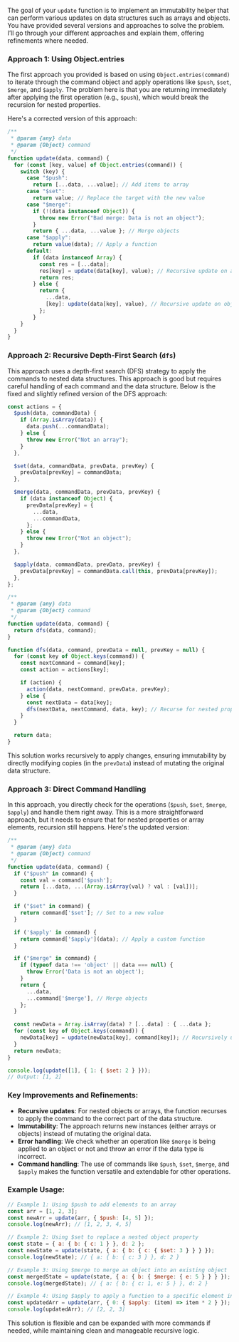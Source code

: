The goal of your `update` function is to implement an immutability helper that can perform various updates on data structures such as arrays and objects. You have provided several versions and approaches to solve the problem. I’ll go through your different approaches and explain them, offering refinements where needed.

### Approach 1: Using Object.entries

The first approach you provided is based on using `Object.entries(command)` to iterate through the command object and apply operations like `$push`, `$set`, `$merge`, and `$apply`. The problem here is that you are returning immediately after applying the first operation (e.g., `$push`), which would break the recursion for nested properties.

Here's a corrected version of this approach:

```javascript
/**
 * @param {any} data
 * @param {Object} command
 */
function update(data, command) {
  for (const [key, value] of Object.entries(command)) {
    switch (key) {
      case "$push":
        return [...data, ...value]; // Add items to array
      case "$set":
        return value; // Replace the target with the new value
      case "$merge":
        if (!(data instanceof Object)) {
          throw new Error("Bad merge: Data is not an object");
        }
        return { ...data, ...value }; // Merge objects
      case "$apply":
        return value(data); // Apply a function
      default:
        if (data instanceof Array) {
          const res = [...data];
          res[key] = update(data[key], value); // Recursive update on array element
          return res;
        } else {
          return {
            ...data,
            [key]: update(data[key], value), // Recursive update on object property
          };
        }
    }
  }
}
```

### Approach 2: Recursive Depth-First Search (`dfs`)

This approach uses a depth-first search (DFS) strategy to apply the commands to nested data structures. This approach is good but requires careful handling of each command and the data structure. Below is the fixed and slightly refined version of the DFS approach:

```javascript
const actions = {
  $push(data, commandData) {
    if (Array.isArray(data)) {
      data.push(...commandData);
    } else {
      throw new Error("Not an array");
    }
  },

  $set(data, commandData, prevData, prevKey) {
    prevData[prevKey] = commandData;
  },

  $merge(data, commandData, prevData, prevKey) {
    if (data instanceof Object) {
      prevData[prevKey] = {
        ...data,
        ...commandData,
      };
    } else {
      throw new Error("Not an object");
    }
  },

  $apply(data, commandData, prevData, prevKey) {
    prevData[prevKey] = commandData.call(this, prevData[prevKey]);
  },
};

/**
 * @param {any} data
 * @param {Object} command
 */
function update(data, command) {
  return dfs(data, command);
}

function dfs(data, command, prevData = null, prevKey = null) {
  for (const key of Object.keys(command)) {
    const nextCommand = command[key];
    const action = actions[key];

    if (action) {
      action(data, nextCommand, prevData, prevKey);
    } else {
      const nextData = data[key];
      dfs(nextData, nextCommand, data, key); // Recurse for nested properties
    }
  }

  return data;
}
```

This solution works recursively to apply changes, ensuring immutability by directly modifying copies (in the `prevData`) instead of mutating the original data structure.

### Approach 3: Direct Command Handling

In this approach, you directly check for the operations (`$push`, `$set`, `$merge`, `$apply`) and handle them right away. This is a more straightforward approach, but it needs to ensure that for nested properties or array elements, recursion still happens. Here's the updated version:

```javascript
/**
 * @param {any} data
 * @param {Object} command
 */
function update(data, command) {
  if ("$push" in command) {
    const val = command['$push'];
    return [...data, ...(Array.isArray(val) ? val : [val])];
  }

  if ("$set" in command) {
    return command['$set']; // Set to a new value
  }

  if ('$apply' in command) {
    return command['$apply'](data); // Apply a custom function
  }

  if ("$merge" in command) {
    if (typeof data !== 'object' || data === null) {
      throw Error('Data is not an object');
    }
    return {
      ...data,
      ...command['$merge'], // Merge objects
    };
  }

  const newData = Array.isArray(data) ? [...data] : { ...data };
  for (const key of Object.keys(command)) {
    newData[key] = update(newData[key], command[key]); // Recursively update nested properties
  }
  return newData;
}

console.log(update([1], { 1: { $set: 2 } }));
// Output: [1, 2]
```

### Key Improvements and Refinements:

- **Recursive updates**: For nested objects or arrays, the function recurses to apply the command to the correct part of the data structure.
- **Immutability**: The approach returns new instances (either arrays or objects) instead of mutating the original data.
- **Error handling**: We check whether an operation like `$merge` is being applied to an object or not and throw an error if the data type is incorrect.
- **Command handling**: The use of commands like `$push`, `$set`, `$merge`, and `$apply` makes the function versatile and extendable for other operations.

### Example Usage:

```javascript
// Example 1: Using $push to add elements to an array
const arr = [1, 2, 3];
const newArr = update(arr, { $push: [4, 5] });
console.log(newArr); // [1, 2, 3, 4, 5]

// Example 2: Using $set to replace a nested object property
const state = { a: { b: { c: 1 } }, d: 2 };
const newState = update(state, { a: { b: { c: { $set: 3 } } } });
console.log(newState); // { a: { b: { c: 3 } }, d: 2 }

// Example 3: Using $merge to merge an object into an existing object
const mergedState = update(state, { a: { b: { $merge: { e: 5 } } } });
console.log(mergedState); // { a: { b: { c: 1, e: 5 } }, d: 2 }

// Example 4: Using $apply to apply a function to a specific element in an array
const updatedArr = update(arr, { 0: { $apply: (item) => item * 2 } });
console.log(updatedArr); // [2, 2, 3]
```

This solution is flexible and can be expanded with more commands if needed, while maintaining clean and manageable recursive logic.